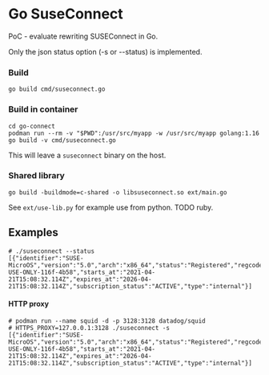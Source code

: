 # Go SuseConnect

PoC - evaluate rewriting SUSEConnect in Go.

Only the json status option (-s or --status) is implemented.

### Build
`go build cmd/suseconnect.go`

### Build in container
```
cd go-connect
podman run --rm -v "$PWD":/usr/src/myapp -w /usr/src/myapp golang:1.16 go build -v cmd/suseconnect.go
```
This will leave a `suseconnect` binary on the host.

### Shared library
`go build -buildmode=c-shared -o libsuseconnect.so ext/main.go`

See `ext/use-lib.py` for example use from python.
TODO ruby.

## Examples
```
# ./suseconnect --status
[{"identifier":"SUSE-MicroOS","version":"5.0","arch":"x86_64","status":"Registered","regcode":"INTERNAL-USE-ONLY-116f-4b58","starts_at":"2021-04-21T15:08:32.114Z","expires_at":"2026-04-21T15:08:32.114Z","subscription_status":"ACTIVE","type":"internal"}]
```
#### HTTP proxy
```
# podman run --name squid -d -p 3128:3128 datadog/squid
# HTTPS_PROXY=127.0.0.1:3128 ./suseconnect -s
[{"identifier":"SUSE-MicroOS","version":"5.0","arch":"x86_64","status":"Registered","regcode":"INTERNAL-USE-ONLY-116f-4b58","starts_at":"2021-04-21T15:08:32.114Z","expires_at":"2026-04-21T15:08:32.114Z","subscription_status":"ACTIVE","type":"internal"}]
```
